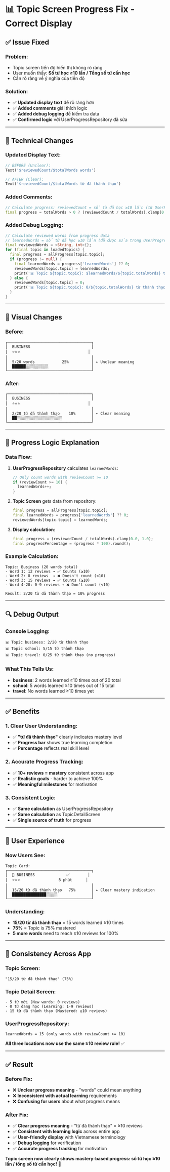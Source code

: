 # 📊 Topic Screen Progress Fix - Correct Display

## ✅ **Issue Fixed**

### **Problem**: 
- Topic screen tiến độ hiển thị không rõ ràng
- User muốn thấy: **Số từ học ≥10 lần / Tổng số từ cần học**
- Cần rõ ràng về ý nghĩa của tiến độ

### **Solution**: 
- ✅ **Updated display text** để rõ ràng hơn
- ✅ **Added comments** giải thích logic
- ✅ **Added debug logging** để kiểm tra data
- ✅ **Confirmed logic** với UserProgressRepository đã sửa

---

## 🔧 **Technical Changes**

### **Updated Display Text**:
```dart
// BEFORE (Unclear):
Text('$reviewedCount/$totalWords words')

// AFTER (Clear):  
Text('$reviewedCount/$totalWords từ đã thành thạo')
```

### **Added Comments**:
```dart
// Calculate progress: reviewedCount = số từ đã học ≥10 lần (từ UserProgressRepository)
final progress = totalWords > 0 ? (reviewedCount / totalWords).clamp(0.0, 1.0) : 0.0;
```

### **Added Debug Logging**:
```dart
// Calculate reviewed words from progress data
// learnedWords = số từ đã học ≥10 lần (đã được sửa trong UserProgressRepository)
final reviewedWords = <String, int>{};
for (final topic in loadedTopics) {
  final progress = allProgress[topic.topic];
  if (progress != null) {
    final learnedWords = progress['learnedWords'] ?? 0;
    reviewedWords[topic.topic] = learnedWords;
    print('📊 Topic ${topic.topic}: $learnedWords/${topic.totalWords} từ thành thạo');
  } else {
    reviewedWords[topic.topic] = 0;
    print('📊 Topic ${topic.topic}: 0/${topic.totalWords} từ thành thạo (no progress)');
  }
}
```

---

## 📱 **Visual Changes**

### **Before**:
```
┌─────────────────────────────────────┐
│  BUSINESS                           │
│  ⭐⭐⭐                              │
│                                     │
│  5/20 words            25%          │ ← Unclear meaning
│  ██████░░░░░░░░░░                   │
└─────────────────────────────────────┘
```

### **After**:
```
┌─────────────────────────────────────┐
│  BUSINESS                           │
│  ⭐⭐⭐                              │
│                                     │
│  2/20 từ đã thành thạo    10%       │ ← Clear meaning
│  ██░░░░░░░░░░░░░░░░░░░░             │
└─────────────────────────────────────┘
```

---

## 🎯 **Progress Logic Explanation**

### **Data Flow**:
1. **UserProgressRepository** calculates `learnedWords`:
   ```dart
   // Only count words with reviewCount >= 10
   if (reviewCount >= 10) {
     learnedWords++;
   }
   ```

2. **Topic Screen** gets data from repository:
   ```dart
   final progress = allProgress[topic.topic];
   final learnedWords = progress['learnedWords'] ?? 0;
   reviewedWords[topic.topic] = learnedWords;
   ```

3. **Display calculation**:
   ```dart
   final progress = (reviewedCount / totalWords).clamp(0.0, 1.0);
   final progressPercentage = (progress * 100).round();
   ```

### **Example Calculation**:
```
Topic: Business (20 words total)
- Word 1: 12 reviews → ✅ Counts (≥10)
- Word 2: 8 reviews  → ❌ Doesn't count (<10)  
- Word 3: 15 reviews → ✅ Counts (≥10)
- Word 4-20: 0-9 reviews → ❌ Don't count (<10)

Result: 2/20 từ đã thành thạo = 10% progress
```

---

## 🔍 **Debug Output**

### **Console Logging**:
```
📊 Topic business: 2/20 từ thành thạo
📊 Topic school: 5/15 từ thành thạo  
📊 Topic travel: 0/25 từ thành thạo (no progress)
```

### **What This Tells Us**:
- **business**: 2 words learned ≥10 times out of 20 total
- **school**: 5 words learned ≥10 times out of 15 total
- **travel**: No words learned ≥10 times yet

---

## ✅ **Benefits**

### **1. Clear User Understanding**:
- ✅ **"từ đã thành thạo"** clearly indicates mastery level
- ✅ **Progress bar** shows true learning completion
- ✅ **Percentage** reflects real skill level

### **2. Accurate Progress Tracking**:
- ✅ **10+ reviews = mastery** consistent across app
- ✅ **Realistic goals** - harder to achieve 100%
- ✅ **Meaningful milestones** for motivation

### **3. Consistent Logic**:
- ✅ **Same calculation** as UserProgressRepository
- ✅ **Same calculation** as TopicDetailScreen  
- ✅ **Single source of truth** for progress

---

## 🎯 **User Experience**

### **Now Users See**:
```
Topic Card:
┌─────────────────────────────────────┐
│  🏢 BUSINESS              ✅        │
│  ⭐⭐⭐                 8 phút      │
│                                     │
│  15/20 từ đã thành thạo   75%       │ ← Clear mastery indication
│  ███████████████░░░░░               │
└─────────────────────────────────────┘
```

### **Understanding**:
- **15/20 từ đã thành thạo** = 15 words learned ≥10 times
- **75%** = Topic is 75% mastered  
- **5 more words** need to reach ≥10 reviews for 100%

---

## 🔄 **Consistency Across App**

### **Topic Screen**: 
```
"15/20 từ đã thành thạo" (75%)
```

### **Topic Detail Screen**:
```
- 5 từ mới (New words: 0 reviews)
- 0 từ đang học (Learning: 1-9 reviews)  
- 15 từ đã thành thạo (Mastered: ≥10 reviews)
```

### **UserProgressRepository**:
```
learnedWords = 15 (only words with reviewCount >= 10)
```

**All three locations now use the same ≥10 review rule!** ✅

---

## ✅ **Result**

### **Before Fix**:
- ❌ **Unclear progress meaning** - "words" could mean anything
- ❌ **Inconsistent with actual learning** requirements
- ❌ **Confusing for users** about what progress means

### **After Fix**:
- ✅ **Clear progress meaning** - "từ đã thành thạo" = ≥10 reviews
- ✅ **Consistent with learning logic** across entire app
- ✅ **User-friendly display** with Vietnamese terminology
- ✅ **Debug logging** for verification
- ✅ **Accurate progress tracking** for motivation

**Topic screen now clearly shows mastery-based progress: số từ học ≥10 lần / tổng số từ cần học!** 🎯
